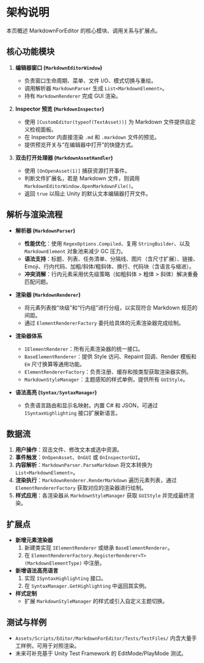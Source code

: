 # 架构说明

本页概述 MarkdownForEditor 的核心模块、调用关系与扩展点。

## 核心功能模块

1.  **编辑器窗口 (`MarkdownEditorWindow`)**
    -   负责窗口生命周期、菜单、文件 I/O、模式切换与重绘。
    -   调用解析器 `MarkdownParser` 生成 `List<MarkdownElement>`。
    -   持有 `MarkdownRenderer` 完成 GUI 渲染。

2.  **Inspector 预览 (`MarkdownInspector`)**
    -   使用 `[CustomEditor(typeof(TextAsset))]` 为 Markdown 文件提供自定义检视面板。
    -   在 Inspector 内直接渲染 `.md` 和 `.markdown` 文件的预览。
    -   提供预览开关与“在编辑器中打开”的快捷方式。

3.  **双击打开处理器 (`MarkdownAssetHandler`)**
    -   使用 `[OnOpenAsset(1)]` 捕获资源打开事件。
    -   判断文件扩展名，若是 Markdown 文件，则调用 `MarkdownEditorWindow.OpenMarkdownFile()`。
    -   返回 `true` 以阻止 Unity 的默认文本编辑器打开文件。

## 解析与渲染流程

-   **解析器 (`MarkdownParser`)**
    -   **性能优化**：使用 `RegexOptions.Compiled`、复用 `StringBuilder`、以及 `MarkdownElement` 对象池来减少 GC 压力。
    -   **语法支持**：标题、列表、任务清单、分隔线、图片（含尺寸扩展）、链接、Emoji、行内代码、加粗/斜体/粗斜体、换行、代码块（含语言与缩进）。
    -   **冲突消解**：行内元素采用优先级策略（如粗斜体 > 粗体 > 斜体）解决重叠匹配问题。

-   **渲染器 (`MarkdownRenderer`)**
    -   将元素列表按“块级”和“行内组”进行分组，以实现符合 Markdown 规范的间距。
    -   通过 `ElementRendererFactory` 委托给具体的元素渲染器完成绘制。

-   **渲染器体系**
    -   `IElementRenderer`：所有元素渲染器的统一接口。
    -   `BaseElementRenderer`：提供 Style 访问、Repaint 回调、Render 模板和 `Em` 尺寸换算等通用功能。
    -   `ElementRendererFactory`：负责注册、缓存和按类型获取渲染器实例。
    -   `MarkdownStyleManager`：主题感知的样式单例，提供所有 `GUIStyle`。

-   **语法高亮 (`Syntax/SyntaxManager`)**
    -   负责语言路由和显示名映射。内置 C# 和 JSON，可通过 `ISyntaxHighlighting` 接口扩展新语言。

## 数据流

1.  **用户操作**：双击文件、修改文本或选中资源。
2.  **事件触发**：`OnOpenAsset`、`OnGUI` 或 `OnInspectorGUI`。
3.  **内容解析**：`MarkdownParser.ParseMarkdown` 将文本转换为 `List<MarkdownElement>`。
4.  **渲染执行**：`MarkdownRenderer.RenderMarkdown` 遍历元素列表，通过 `ElementRendererFactory` 获取对应的渲染器进行绘制。
5.  **样式应用**：各渲染器从 `MarkdownStyleManager` 获取 `GUIStyle` 并完成最终渲染。

## 扩展点

-   **新增元素渲染器**
    1.  新建类实现 `IElementRenderer` 或继承 `BaseElementRenderer`。
    2.  在 `ElementRendererFactory.RegisterRenderer<T>(MarkdownElementType)` 中注册。
-   **新增语法高亮语言**
    1.  实现 `ISyntaxHighlighting` 接口。
    2.  在 `SyntaxManager.GetHighlighting` 中返回其实例。
-   **样式定制**
    -   扩展 `MarkdownStyleManager` 的样式或引入自定义主题切换。

## 测试与样例

-   `Assets/Scripts/Editor/MarkdownForEditor/Tests/TestFiles/` 内含大量手工样例，可用于对照渲染。
-   未来可补充基于 Unity Test Framework 的 EditMode/PlayMode 测试。
